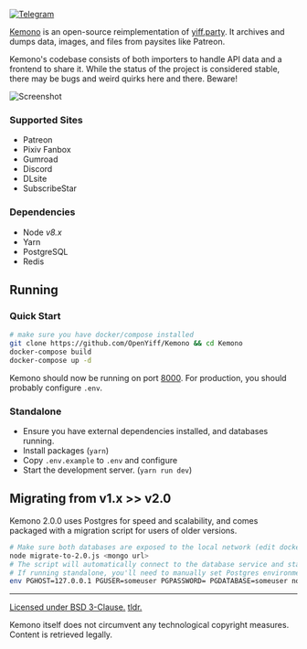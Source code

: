 [![Telegram](https://img.shields.io/badge/-telegram-blue)](https://t.me/kemonoparty)

[Kemono](https://kemono.party) is an open-source reimplementation of [yiff.party](https://yiff.party/). It archives and dumps data, images, and files from paysites like Patreon.

Kemono's codebase consists of both importers to handle API data and a frontend to share it. While the status of the project is considered stable, there may be bugs and weird quirks here and there. Beware!

![Screenshot](md/screenshot.jpg)

### Supported Sites
- Patreon
- Pixiv Fanbox
- Gumroad
- Discord
- DLsite
- SubscribeStar

### Dependencies
- Node *v8.x*
- Yarn
- PostgreSQL
- Redis

## Running
### Quick Start
```sh
# make sure you have docker/compose installed
git clone https://github.com/OpenYiff/Kemono && cd Kemono
docker-compose build
docker-compose up -d
```
Kemono should now be running on port [8000](http://localhost:8000). For production, you should probably configure `.env`.
### Standalone
- Ensure you have external dependencies installed, and databases running.
- Install packages (`yarn`)
- Copy `.env.example` to `.env` and configure
- Start the development server. (`yarn run dev`) 

## Migrating from v1.x >> v2.0
Kemono 2.0.0 uses Postgres for speed and scalability, and comes packaged with a migration script for users of older versions.
```sh
# Make sure both databases are exposed to the local network (edit docker-compose.yml)
node migrate-to-2.0.js <mongo url>
# The script will automatically connect to the database service and start migrating.
# If running standalone, you'll need to manually set Postgres environment variables.
env PGHOST=127.0.0.1 PGUSER=someuser PGPASSWORD= PGDATABASE=someuser node migrate-to-2.0.js <mongo url>
```

---

[Licensed under BSD 3-Clause.](/LICENSE) [tldr.](https://www.tldrlegal.com/l/bsd3)

Kemono itself does not circumvent any technological copyright measures. Content is retrieved legally.
